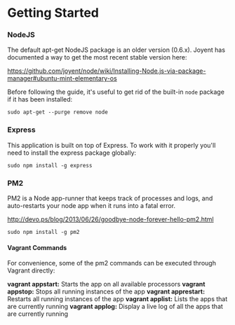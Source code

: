 # Getting Started

### NodeJS

The default apt-get NodeJS package is an older version (0.6.x). Joyent has documented a
way to get the most recent stable version here:  

https://github.com/joyent/node/wiki/Installing-Node.js-via-package-manager#ubuntu-mint-elementary-os

Before following the guide, it's useful to get rid of the built-in `node` package if it
has been installed:

```
sudo apt-get --purge remove node
```

### Express

This application is built on top of Express. To work with it properly you'll need to install
the express package globally:

```
sudo npm install -g express
```

### PM2

PM2 is a Node app-runner that keeps track of processes and logs, and auto-restarts your node app
when it runs into a fatal error.

http://devo.ps/blog/2013/06/26/goodbye-node-forever-hello-pm2.html

```
sudo npm install -g pm2
```

#### Vagrant Commands

For convenience, some of the pm2 commands can be executed through Vagrant directly:

**vagrant appstart:** Starts the app on all available processors
**vagrant appstop:** Stops all running instances of the app
**vagrant apprestart:** Restarts all running instances of the app
**vagrant applist:** Lists the apps that are currently running
**vagrant applog:** Display a live log of all the apps that are currently running
